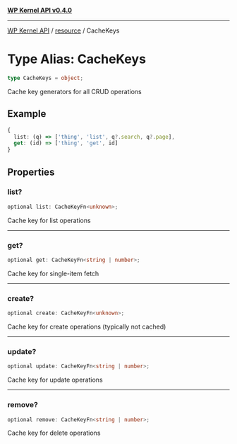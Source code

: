 [**WP Kernel API v0.4.0**](../../README.md)

---

[WP Kernel API](../../README.md) / [resource](../README.md) / CacheKeys

# Type Alias: CacheKeys

```ts
type CacheKeys = object;
```

Cache key generators for all CRUD operations

## Example

```ts
{
  list: (q) => ['thing', 'list', q?.search, q?.page],
  get: (id) => ['thing', 'get', id]
}
```

## Properties

### list?

```ts
optional list: CacheKeyFn<unknown>;
```

Cache key for list operations

---

### get?

```ts
optional get: CacheKeyFn<string | number>;
```

Cache key for single-item fetch

---

### create?

```ts
optional create: CacheKeyFn<unknown>;
```

Cache key for create operations (typically not cached)

---

### update?

```ts
optional update: CacheKeyFn<string | number>;
```

Cache key for update operations

---

### remove?

```ts
optional remove: CacheKeyFn<string | number>;
```

Cache key for delete operations
